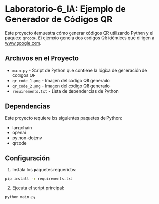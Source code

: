 # Laboratorio-6_IA: Ejemplo de Generador de Códigos QR

Este proyecto demuestra cómo generar códigos QR utilizando Python y el paquete `qrcode`. El ejemplo genera dos códigos QR idénticos que dirigen a www.google.com.

## Archivos en el Proyecto

- `main.py` - Script de Python que contiene la lógica de generación de códigos QR
- `qr_code_1.png` - Imagen del código QR generado
- `qr_code_2.png` - Imagen del código QR generado
- `requirements.txt` - Lista de dependencias de Python

## Dependencias

Este proyecto requiere los siguientes paquetes de Python:
- langchain
- openai
- python-dotenv
- qrcode


## Configuración

1. Instala los paquetes requeridos:
```bash
pip install -r requirements.txt
```

2. Ejecuta el script principal:
```bash
python main.py
```
